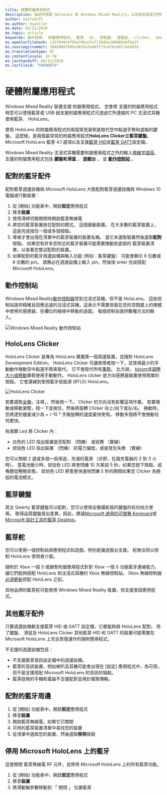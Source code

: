 ```yaml
---
title: 硬體附屬應用程式
description: 描述可搭配 HoloLens 與 Windows Mixed Reality，以及如何設定它們的附屬應用程式的類型。
author: mattzmsft
ms.author: mazeller
ms.date: 03/21/2018
ms.topic: article
keywords: 操作說明、 附屬應用程式、 藍芽、 bt、 控制器、 遊戲台、 clicker、 xbox
ms.openlocfilehash: c25f849cbf05a78ba2fe7118dbe160d05e0f5e3f
ms.sourcegitcommit: 384b0087899cd835a3a965f75c6f6c607c9edd1b
ms.translationtype: HT
ms.contentlocale: zh-TW
ms.lasthandoff: 04/12/2019
ms.locfileid: "59596979"
---
```

# <a name="hardware-accessories"></a>硬體附屬應用程式

Windows Mixed Reality 裝置支援 附屬應用程式。 您會將 支援的附屬應用程式時您可以使用藍芽或 USB 組支援附屬應用程式可透過它所連接的 PC 沈浸式耳機使用藍芽、 HoloLens。

使用 HoloLens 的附屬應用程式的兩個常見案例是取代空中點選手勢和虛擬的鍵盤。 這麼做，是兩個最常見的附屬應用程式**HoloLens Clicker**並**藍芽鍵盤**。 Microsoft HoloLens 藍芽 4.1 選項以及支援[藍芽 HID](https://en.wikipedia.org/wiki/List_of_Bluetooth_profiles#Human_Interface_Device_Profile_.28HID.29)並[藍芽 GATT](https://en.wikipedia.org/wiki/List_of_Bluetooth_profiles#Generic_Attribute_Profile_.28GATT.29)設定檔。

Windows Mixed Reality 沈浸式耳機需要附屬應用程式之外的輸入[視線](gaze.md)並[語音](voice-input.md)。 支援的附屬應用程式包括 **鍵盤和滑鼠** ， **遊戲台** ， 並 **[動作控制站](motion-controllers.md)** 。

## <a name="pairing-bluetooth-accessories"></a>配對的藍牙配件

配對藍芽週邊設備與 Microsoft HoloLens 大致配對藍芽週邊設備與 Windows 10 電腦或行動裝置：
1. 從 [開始] 功能表中，開啟**設定**應用程式
2. 移至**裝置**
3. 使用滑桿切換關閉時開啟藍芽無線電
4. 將您的藍芽裝置放在配對的模式。 這個變動裝置。 在大多數的藍芽裝置上，這是完成按住一個或多個按鈕。
5. 等候才會出現在清單中的藍芽裝置的裝置名稱。 當它未選取裝置然後選取**配對** 按鈕。 如果您有許多您附近的藍牙裝置可能需要捲動到底部的 藍芽裝置清單，以查看您嘗試配對的裝置。
6. 如果配對的藍牙周邊設備與輸入功能 (例如：藍芽鍵盤） 可能會顯示 6 位數或 8 位數的 pin。 請務必在週邊設備上輸入 pin，然後按 enter 完成搭配 Microsoft HoloLens。

## <a name="motion-controllers"></a>動作控制站

Windows Mixed Reality[動作控制器](motion-controllers.md)受到沈浸式耳機，但不是 HoloLens。 這些控制站提供精確且回應迅速的沈浸式耳機，這表示不需要安裝在您的空間牆上的硬體中使用的感應器，在欄位的檢視中移動的追蹤。 每個控制站提供數種方法的輸入。

![Windows Mixed Reality 動作控制站](images/winmr-ck-1080x1080-350px.jpg)

## <a name="hololens-clicker"></a>HoloLens Clicker

HoloLens Clicker 是專為 HoloLens 建置第一個周邊裝置，並隨附 HoloLens Development Edition。 HoloLens Clicker 可讓使用者按一下，並使用最少的手動動作捲動空中點選手勢來取代。 它不會取代所有[筆勢](gestures.md)。 比方說， [bloom](gestures.md#bloom)並[調整大小或移動](gestures.md#composite-gestures)筆勢使用手動動作。 HoloLens clicker 是方向感應器裝置使用簡單的按鈕。 它會連線到使用藍牙低能源 (BTLE) HoloLens。

![HoloLens Clicker](images/hololens-clicker-500px.jpg)

若要選取[全像](hologram.md)，注視，，然後按一下。 Clicker 的方向沒有影響這項作業。 若要捲動或移動瀏覽，按一下並按住，然後將旋轉 Clicker 向上/向下或左/右。 捲動時，您將達到儘量減少為 + /-15 ° 手腕旋轉的速度最快使用。 移動多個將不會捲動任何更快。

有兩顆 Led 將 Clicker 內：
* 白色的 LED 指出裝置是否配對 （閃爍） 或收費 （實線）
* 琥珀色 LED 指出裝置 （閃爍） 的電力偏低，或是發生失敗 （實線）

您可以預期 2 週或多個一般用途，充滿的電源 （亦即，在牆充電器的 2 到 3 小時）。 當電池變少時，琥珀色 LED 將會閃爍 10 次某段 5 秒，如果您按下按鈕，或喚醒從睡眠狀態。 琥珀色 LED 將會更快速地閃爍 5 秒的期間如果您 Clicker 為極低的電池模式。

## <a name="bluetooth-keyboards"></a>藍芽鍵盤

英文 Qwerty 藍芽鍵盤可以配對，您可以使用全像攝影版的鍵盤的任何地方使用。 取得品質鍵盤發出差異，因此，建議[Microsoft 通用的可摺疊 Keyboard](https://www.microsoft.com/accessories/products/keyboards/universal-foldable-keyboard/gu5-00001)或[Microsoft 設計工具的藍芽 Desktop](https://www.microsoft.com/accessories/products/keyboards/designer-bluetooth-desktop/7n9-00001)。

## <a name="bluetooth-gamepads"></a>藍芽舵

您可以使用一個控制站與應用程式和遊戲，特別是讓遊戲台支援。 舵無法用以控制 HoloLens 使用者介面。

隨附於 Xbox 一個 S 或銷售附屬應用程式針對 Xbox 一個 S 功能藍牙連線能力，讓它們能夠搭配 HoloLens 和沈浸式耳機的 Xbox 無線控制站。 Xbox 無線控制器[必須更新](https://support.xbox.com/xbox-one/accessories/update-controller-for-stereo-headset-adapter)搭配 HoloLens 之前。

其他品牌的藍芽舵可能使用 Windows Mixed Reality 裝置，但支援會因應用程式。

## <a name="other-bluetooth-accessories"></a>其他藍牙配件

只要週邊設備都支援藍芽 HID 或 GATT 設定檔，它都能夠與 HoloLens 配對。 除了鍵盤、 滑鼠及 HoloLens Clicker 其他藍芽 HID 和 GATT 的裝置可能需要在 Microsoft HoloLens 上完全恢復運作的隨附應用程式。

不支援的週邊設備包括：
* 不支援藍芽音訊設定檔中的週邊設備。
* 藍芽的音訊裝置，例如喇叭及耳機可能會出現在 [設定] 應用程式中，為可用，但不是支援搭配 Microsoft HoloLens 的音訊的端點。
* 藍芽啟用的手機和電腦不支援配對並用於檔案傳輸。

## <a name="unpairing-a-bluetooth-peripheral"></a>配對的藍牙周邊
1. 從 [開始] 功能表中，開啟**設定**應用程式
2. 移至**裝置**
3. 開啟藍芽無線電，如果它已關閉
4. 可用的藍芽裝置清單中尋找您的裝置
5. 從清單中選取您的裝置，然後選取**移除**按鈕

## <a name="disabling-bluetooth-on-microsoft-hololens"></a>停用 Microsoft HoloLens 上的藍牙

這會關閉 藍芽無線電 RF 元件，並停用 Microsoft HoloLens 上的所有藍芽功能。
1. 從 [開始] 功能表中，開啟**設定**應用程式
2. 移至**裝置**
3. 將滑動軸參數移動到 「 關閉 」 位置藍芽
